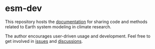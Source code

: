 # esm-dev

This repository hosts the [documentation](https://yuansun-uom.github.io/esm-dev/) for sharing code and methods related to Earth system modeling in climate research. 

The author encourages user-driven usage and development. Feel free to get involved in [issues](https://github.com/YuanSun-UoM/esm-dev/issues) and [discussions](https://github.com/YuanSun-UoM/esm-dev/discussions).